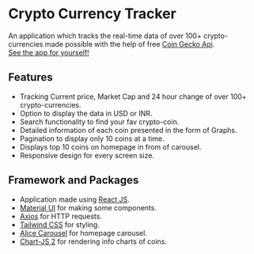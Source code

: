# Crypto Currency Tracker

An application which tracks the real-time data of over 100+ crypto-currencies made possible with the help of free [Coin Gecko Api](https://www.coingecko.com/en/api/documentation).<br/>
[See the app for yourself!](https://piyush-yadav5.github.io/crypto-tracker/)

## Features

- Tracking Current price, Market Cap and 24 hour change of over 100+ crypto-currencies.
- Option to display the data in USD or INR.
- Search functionality to find your fav crypto-coin.
- Detailed information of each coin presented in the form of Graphs.
- Pagination to display only 10 coins at a time.
- Displays top 10 coins on homepage in from of carousel.
- Responsive design for every screen size. 

## Framework and Packages

- Application made using [React JS](https://reactjs.org/).
- [Material UI](https://mui.com/) for making some components.
- [Axios](https://www.npmjs.com/package/axios) for HTTP requests.
- [Tailwind CSS](https://tailwindcss.com/) for styling.
- [Alice Carousel](https://www.npmjs.com/package/react-alice-carousel) for homepage carousel.
- [Chart-JS 2](https://www.npmjs.com/package/react-chartjs-2) for rendering info charts of coins.
